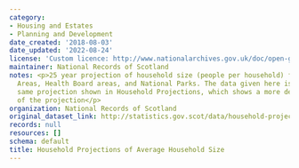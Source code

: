 ```yaml
---
category:
- Housing and Estates
- Planning and Development
date_created: '2018-08-03'
date_updated: '2022-08-24'
license: 'Custom licence: http://www.nationalarchives.gov.uk/doc/open-government-licence/version/3/'
maintainer: National Records of Scotland
notes: <p>25 year projection of household size (people per household) for Council
  Areas, Health Board areas, and National Parks. The data given here is part of the
  same projection shown in Household Projections, which shows a more detailed breakdown
  of the projection</p>
organization: National Records of Scotland
original_dataset_link: http://statistics.gov.scot/data/household-projections-of-average-household-size
records: null
resources: []
schema: default
title: Household Projections of Average Household Size
---
```

